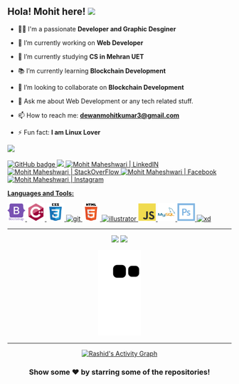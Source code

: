 ## Hola! Mohit here! <img src="https://raw.githubusercontent.com/MartinHeinz/MartinHeinz/master/wave.gif" width="30px">
- ✍🏻 I'm a passionate **Developer and Graphic Desginer**
    
- 🔭 I’m currently working on **Web Developer**

- 🌱 I’m currently studying **CS in Mehran UET**
 
- 📚 I’m currently learning **Blockchain Development**
 
- 👯 I’m looking to collaborate on **Blockchain Development**

- 💬 Ask me about Web Development or any tech related stuff.
 
- 📫 How to reach me: **dewanmohitkumar3@gmail.com**
 
- ⚡ Fun fact: **I am Linux Lover**

![](https://komarev.com/ghpvc/?username=Mohti565&color=blueviolet&label=Profile+Views)


<p align="left">
  <a href="https://github.com/mohit565?tab=followers">
    <img src="https://img.shields.io/github/followers/rashidwassan?label=GitHub&logo=GitHub&style=for-the-badge" alt="GitHub badge" />
  </a>
  <a href="http://twitter.com/">
    <img src="https://img.shields.io/twitter/follow/rashidwassaan?label=Twitter&logo=twitter&style=for-the-badge" />
  </a>
  <a href="https://www.linkedin.com/in/mohit-maheshwari-685b451b9" target="_blank">
  <img alt="Mohit Maheshwari | LinkedIN"  src="https://img.shields.io/badge/linkedin-%230077B5.svg?&style=for-the-badge&logo=linkedin&logoColor=white" />
</a>
 <a href="https://stackoverflow.com/users/15750590/" target="_blank">
  <img alt="Mohit Maheshwari | StackOverFlow"  src="https://img.shields.io/badge/Stack_Overflow-FE7A16?style=for-the-badge&logo=stack-overflow&logoColor=white" />
</a>
<a href="https://www.facebook.com/profile.php?id=100014764423541" target="_blank">
  <img  alt="Mohit Maheshwari | Facebook" src="https://img.shields.io/badge/facebook-%231877F2.svg?&style=for-the-badge&logo=facebook&logoColor=white" />
</a>
<a href="https://www.instagram.com/maheshwarri_mohit" target="_blank">
  <img alt="Mohit Maheshwari | Instagram"  src="https://img.shields.io/badge/instagram-%23E4405F.svg?&style=for-the-badge&logo=instagram&logoColor=white" />
</p>

<!-- ### Blogs posts
BLOG-POST-LIST:START 
BLOG-POST-LIST:END-->

**Languages and Tools:**  
      
<p align="left"> <a href="https://getbootstrap.com" target="_blank"> <img src="https://raw.githubusercontent.com/devicons/devicon/master/icons/bootstrap/bootstrap-plain-wordmark.svg" alt="bootstrap" width="40" height="40"/> </a> <a href="https://www.w3schools.com/cpp/" target="_blank"> <img src="https://raw.githubusercontent.com/devicons/devicon/master/icons/cplusplus/cplusplus-original.svg" alt="cplusplus" width="40" height="40"/> </a> <a href="https://www.w3schools.com/css/" target="_blank"> <img src="https://raw.githubusercontent.com/devicons/devicon/master/icons/css3/css3-original-wordmark.svg" alt="css3" width="40" height="40"/> </a> <a href="https://git-scm.com/" target="_blank"> <img src="https://www.vectorlogo.zone/logos/git-scm/git-scm-icon.svg" alt="git" width="40" height="40"/> </a> <a href="https://www.w3.org/html/" target="_blank"> <img src="https://raw.githubusercontent.com/devicons/devicon/master/icons/html5/html5-original-wordmark.svg" alt="html5" width="40" height="40"/> </a> <a href="https://www.adobe.com/in/products/illustrator.html" target="_blank"> <img src="https://www.vectorlogo.zone/logos/adobe_illustrator/adobe_illustrator-icon.svg" alt="illustrator" width="40" height="40"/> </a> <a href="https://developer.mozilla.org/en-US/docs/Web/JavaScript" target="_blank"> <img src="https://raw.githubusercontent.com/devicons/devicon/master/icons/javascript/javascript-original.svg" alt="javascript" width="40" height="40"/> </a> <a href="https://www.mysql.com/" target="_blank"> <img src="https://raw.githubusercontent.com/devicons/devicon/master/icons/mysql/mysql-original-wordmark.svg" alt="mysql" width="40" height="40"/> </a> <a href="https://www.photoshop.com/en" target="_blank"> <img src="https://raw.githubusercontent.com/devicons/devicon/master/icons/photoshop/photoshop-line.svg" alt="photoshop" width="40" height="40"/> </a> <a href="https://www.adobe.com/products/xd.html" target="_blank"> <img src="https://cdn.worldvectorlogo.com/logos/adobe-xd.svg" alt="xd" width="40" height="40"/> </a> </p>

<hr>

<p align="center">
  <img width="400px" src="https://github-readme-stats.vercel.app/api?username=Mohit565&show_icons=true&theme=tokyonight&hide_border=true&bg_color=1F222E" />
  <img width="400px" src="https://github-readme-streak-stats.herokuapp.com?user=Mohit565&theme=gotham&hide_border=true&fire=C77800&ring=DD910B&background=1F222E" />
</p>

  <div  align="center"> <img src="https://raw.githubusercontent.com/muhiqsimui/muhiqsimui/output/github-contribution-grid-snake.svg" /></div>
<hr>

<div align="center">
  
 <a href="https://rashidwassan.github.io/"><img alt="Rashid's Activity Graph" src="https://activity-graph.herokuapp.com/graph?username=rashidwassan&theme=react-dark&hide_border=true&area=true" /></a> 
  

### Show some ❤️ by starring some of the repositories!

</div>


